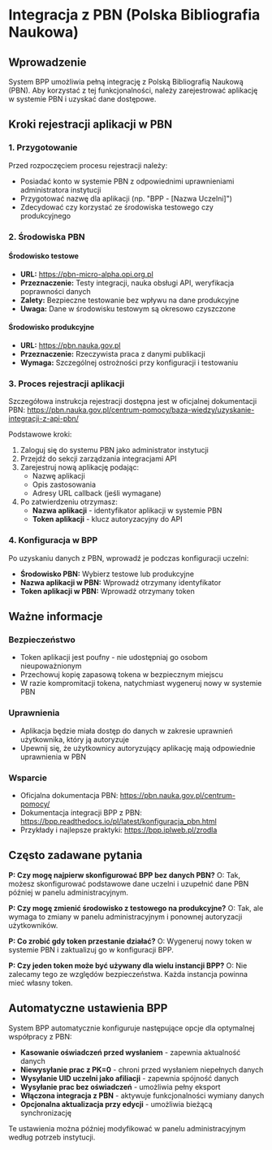 # Integracja z PBN (Polska Bibliografia Naukowa)

## Wprowadzenie

System BPP umożliwia pełną integrację z Polską Bibliografią Naukową (PBN). Aby korzystać z tej funkcjonalności, należy zarejestrować aplikację w systemie PBN i uzyskać dane dostępowe.

## Kroki rejestracji aplikacji w PBN

### 1. Przygotowanie

Przed rozpoczęciem procesu rejestracji należy:
- Posiadać konto w systemie PBN z odpowiednimi uprawnieniami administratora instytucji
- Przygotować nazwę dla aplikacji (np. "BPP - [Nazwa Uczelni]")
- Zdecydować czy korzystać ze środowiska testowego czy produkcyjnego

### 2. Środowiska PBN

#### Środowisko testowe
- **URL:** https://pbn-micro-alpha.opi.org.pl
- **Przeznaczenie:** Testy integracji, nauka obsługi API, weryfikacja poprawności danych
- **Zalety:** Bezpieczne testowanie bez wpływu na dane produkcyjne
- **Uwaga:** Dane w środowisku testowym są okresowo czyszczone

#### Środowisko produkcyjne
- **URL:** https://pbn.nauka.gov.pl
- **Przeznaczenie:** Rzeczywista praca z danymi publikacji
- **Wymaga:** Szczególnej ostrożności przy konfiguracji i testowaniu

### 3. Proces rejestracji aplikacji

Szczegółowa instrukcja rejestracji dostępna jest w oficjalnej dokumentacji PBN:
https://pbn.nauka.gov.pl/centrum-pomocy/baza-wiedzy/uzyskanie-integracji-z-api-pbn/

Podstawowe kroki:
1. Zaloguj się do systemu PBN jako administrator instytucji
2. Przejdź do sekcji zarządzania integracjami API
3. Zarejestruj nową aplikację podając:
   - Nazwę aplikacji
   - Opis zastosowania
   - Adresy URL callback (jeśli wymagane)
4. Po zatwierdzeniu otrzymasz:
   - **Nazwa aplikacji** - identyfikator aplikacji w systemie PBN
   - **Token aplikacji** - klucz autoryzacyjny do API

### 4. Konfiguracja w BPP

Po uzyskaniu danych z PBN, wprowadź je podczas konfiguracji uczelni:

- **Środowisko PBN:** Wybierz testowe lub produkcyjne
- **Nazwa aplikacji w PBN:** Wprowadź otrzymany identyfikator
- **Token aplikacji w PBN:** Wprowadź otrzymany token

## Ważne informacje

### Bezpieczeństwo
- Token aplikacji jest poufny - nie udostępniaj go osobom nieupoważnionym
- Przechowuj kopię zapasową tokena w bezpiecznym miejscu
- W razie kompromitacji tokena, natychmiast wygeneruj nowy w systemie PBN

### Uprawnienia
- Aplikacja będzie miała dostęp do danych w zakresie uprawnień użytkownika, który ją autoryzuje
- Upewnij się, że użytkownicy autoryzujący aplikację mają odpowiednie uprawnienia w PBN

### Wsparcie
- Oficjalna dokumentacja PBN: https://pbn.nauka.gov.pl/centrum-pomocy/
- Dokumentacja integracji BPP z PBN: https://bpp.readthedocs.io/pl/latest/konfiguracja_pbn.html
- Przykłady i najlepsze praktyki: https://bpp.iplweb.pl/zrodla

## Często zadawane pytania

**P: Czy mogę najpierw skonfigurować BPP bez danych PBN?**
O: Tak, możesz skonfigurować podstawowe dane uczelni i uzupełnić dane PBN później w panelu administracyjnym.

**P: Czy mogę zmienić środowisko z testowego na produkcyjne?**
O: Tak, ale wymaga to zmiany w panelu administracyjnym i ponownej autoryzacji użytkowników.

**P: Co zrobić gdy token przestanie działać?**
O: Wygeneruj nowy token w systemie PBN i zaktualizuj go w konfiguracji BPP.

**P: Czy jeden token może być używany dla wielu instancji BPP?**
O: Nie zalecamy tego ze względów bezpieczeństwa. Każda instancja powinna mieć własny token.

## Automatyczne ustawienia BPP

System BPP automatycznie konfiguruje następujące opcje dla optymalnej współpracy z PBN:

- **Kasowanie oświadczeń przed wysłaniem** - zapewnia aktualność danych
- **Niewysyłanie prac z PK=0** - chroni przed wysłaniem niepełnych danych
- **Wysyłanie UID uczelni jako afiliacji** - zapewnia spójność danych
- **Wysyłanie prac bez oświadczeń** - umożliwia pełny eksport
- **Włączona integracja z PBN** - aktywuje funkcjonalności wymiany danych
- **Opcjonalna aktualizacja przy edycji** - umożliwia bieżącą synchronizację

Te ustawienia można później modyfikować w panelu administracyjnym według potrzeb instytucji.
